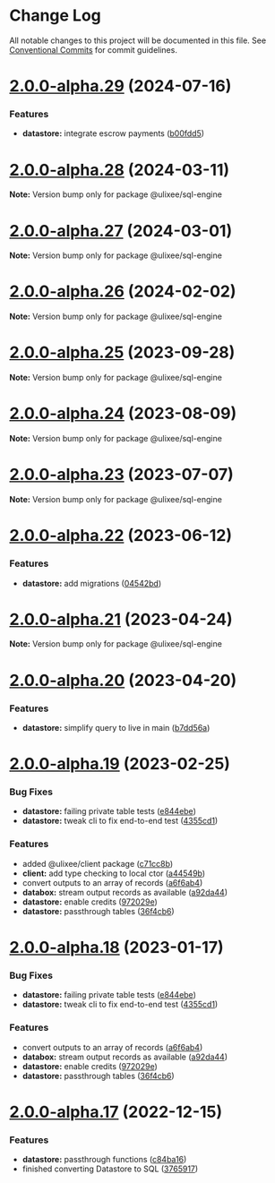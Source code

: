 # Change Log

All notable changes to this project will be documented in this file.
See [Conventional Commits](https://conventionalcommits.org) for commit guidelines.

# [2.0.0-alpha.29](https://github.com/ulixee/platform/compare/v2.0.0-alpha.28...v2.0.0-alpha.29) (2024-07-16)


### Features

* **datastore:** integrate escrow payments ([b00fdd5](https://github.com/ulixee/platform/commit/b00fdd52e36bc9480297639a5584a6f71d6890dd))





# [2.0.0-alpha.28](https://github.com/ulixee/platform/compare/v2.0.0-alpha.27...v2.0.0-alpha.28) (2024-03-11)

**Note:** Version bump only for package @ulixee/sql-engine





# [2.0.0-alpha.27](https://github.com/ulixee/platform/compare/v2.0.0-alpha.26...v2.0.0-alpha.27) (2024-03-01)

**Note:** Version bump only for package @ulixee/sql-engine





# [2.0.0-alpha.26](https://github.com/ulixee/platform/compare/v2.0.0-alpha.25...v2.0.0-alpha.26) (2024-02-02)

**Note:** Version bump only for package @ulixee/sql-engine

# [2.0.0-alpha.25](https://github.com/ulixee/platform/compare/v2.0.0-alpha.24...v2.0.0-alpha.25) (2023-09-28)

**Note:** Version bump only for package @ulixee/sql-engine

# [2.0.0-alpha.24](https://github.com/ulixee/platform/compare/v2.0.0-alpha.23...v2.0.0-alpha.24) (2023-08-09)

**Note:** Version bump only for package @ulixee/sql-engine

# [2.0.0-alpha.23](https://github.com/ulixee/platform/compare/v2.0.0-alpha.22...v2.0.0-alpha.23) (2023-07-07)

**Note:** Version bump only for package @ulixee/sql-engine

# [2.0.0-alpha.22](https://github.com/ulixee/platform/compare/v2.0.0-alpha.21...v2.0.0-alpha.22) (2023-06-12)

### Features

- **datastore:** add migrations ([04542bd](https://github.com/ulixee/platform/commit/04542bdb05bc4250839fdb7b30eb11a2ab20b290))

# [2.0.0-alpha.21](https://github.com/ulixee/platform/compare/v2.0.0-alpha.20...v2.0.0-alpha.21) (2023-04-24)

**Note:** Version bump only for package @ulixee/sql-engine

# [2.0.0-alpha.20](https://github.com/ulixee/platform/compare/v2.0.0-alpha.19...v2.0.0-alpha.20) (2023-04-20)

### Features

- **datastore:** simplify query to live in main ([b7dd56a](https://github.com/ulixee/platform/commit/b7dd56a69fdcdbb51170758c06b6d23cbd9e0585))

# [2.0.0-alpha.19](https://github.com/ulixee/platform/compare/v2.0.0-alpha.17...v2.0.0-alpha.19) (2023-02-25)

### Bug Fixes

- **datastore:** failing private table tests ([e844ebe](https://github.com/ulixee/platform/commit/e844ebeac9d9720a54795066d1f3abf319bafbe7))
- **datastore:** tweak cli to fix end-to-end test ([4355cd1](https://github.com/ulixee/platform/commit/4355cd1f428806e10cbd23d62c4d2c0b970ce30e))

### Features

- added @ulixee/client package ([c71cc8b](https://github.com/ulixee/platform/commit/c71cc8bd99ea1777ad096a0fa9d960782dfdeb7d))
- **client:** add type checking to local ctor ([a44549b](https://github.com/ulixee/platform/commit/a44549bce2dafe0575d74b0340896c157a78b02f))
- convert outputs to an array of records ([a6f6ab4](https://github.com/ulixee/platform/commit/a6f6ab41acdaa947790636e008427f39978bb28e))
- **databox:** stream output records as available ([a92da44](https://github.com/ulixee/platform/commit/a92da44710aabaf0c6be33cdb02cd99060a3d47c))
- **datastore:** enable credits ([972029e](https://github.com/ulixee/platform/commit/972029e93451e4dddd79f313527f5799aaf11260))
- **datastore:** passthrough tables ([36f4cb6](https://github.com/ulixee/platform/commit/36f4cb6a7122ec0ab517ad051e61b5262d5c99d9))

# [2.0.0-alpha.18](https://github.com/ulixee/platform/compare/v2.0.0-alpha.17...v2.0.0-alpha.18) (2023-01-17)

### Bug Fixes

- **datastore:** failing private table tests ([e844ebe](https://github.com/ulixee/platform/commit/e844ebeac9d9720a54795066d1f3abf319bafbe7))
- **datastore:** tweak cli to fix end-to-end test ([4355cd1](https://github.com/ulixee/platform/commit/4355cd1f428806e10cbd23d62c4d2c0b970ce30e))

### Features

- convert outputs to an array of records ([a6f6ab4](https://github.com/ulixee/platform/commit/a6f6ab41acdaa947790636e008427f39978bb28e))
- **databox:** stream output records as available ([a92da44](https://github.com/ulixee/platform/commit/a92da44710aabaf0c6be33cdb02cd99060a3d47c))
- **datastore:** enable credits ([972029e](https://github.com/ulixee/platform/commit/972029e93451e4dddd79f313527f5799aaf11260))
- **datastore:** passthrough tables ([36f4cb6](https://github.com/ulixee/platform/commit/36f4cb6a7122ec0ab517ad051e61b5262d5c99d9))

# [2.0.0-alpha.17](https://github.com/ulixee/platform/compare/v2.0.0-alpha.16...v2.0.0-alpha.17) (2022-12-15)

### Features

- **datastore:** passthrough functions ([c84ba16](https://github.com/ulixee/platform/commit/c84ba168265ebdb167e6ceeb5e3f6bd116760710))
- finished converting Datastore to SQL ([3765917](https://github.com/ulixee/platform/commit/37659171fe2c5c1488c4ab0209939421894c4e1b))

